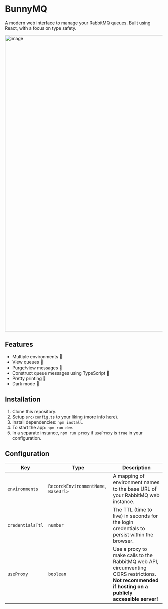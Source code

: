 # BunnyMQ

A modern web interface to manage your RabbitMQ queues. Built using React, with a focus on type safety.

<img width="945" alt="image" src="https://github.com/yrnehli/bunnymq/assets/44710606/68bc16c6-d2eb-4d07-9a6a-d223d8657752">

## Features

-   Multiple environments 🌲
-   View queues 🔁
-   Purge/view messages 👀
-   Construct queue messages using TypeScript 🚧
-   Pretty printing 💅
-   Dark mode 🌚

## Installation

1. Clone this repository.
2. Setup `src/config.ts` to your liking (more info [here](#configuration)).
3. Install dependencies: `npm install`.
4. To start the app: `npm run dev`.
5. In a separate instance, `npm run proxy` if `useProxy` is `true` in your configuration.

## Configuration

| Key              | Type                               | Description                                                                                                                                         |
| ---------------- | ---------------------------------- | --------------------------------------------------------------------------------------------------------------------------------------------------- |
| `environments`   | `Record<EnvironmentName, BaseUrl>` | A mapping of environment names to the base URL of your RabbitMQ web instance.                                                                       |
| `credentialsTtl` | `number`                           | The TTL (time to live) in seconds for the login credentials to persist within the browser.                                                          |
| `useProxy`       | `boolean`                          | Use a proxy to make calls to the RabbitMQ web API, circumventing CORS restrictions. **Not recommended if hosting on a publicly accessible server!** |
